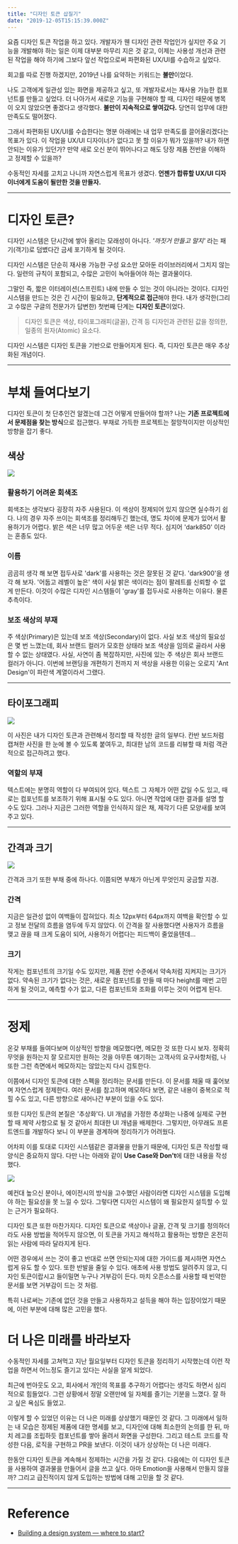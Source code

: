 ```yaml
---
title: "디자인 토큰 삽질기"
date: "2019-12-05T15:15:39.000Z"
---
```


요즘 디자인 토큰 작업을 하고 있다. 개발자가 웬 디자인 관련 작업인가 싶지만 주요 기능을 개발해야 하는 일은 이제 대부분 마무리 지은 것 같고, 이제는 사용성 개선과 관련된 작업을 해야 하기에 그보다 앞선 작업으로써 파편화된 UX/UI를 수습하고 싶었다.

회고를 따로 진행 하겠지만, 2019년 나를 요약하는 키워드는 **불만**이었다.

나도 고객에게 일관성 있는 화면을 제공하고 싶고, 또 개발자로서는 재사용 가능한 컴포넌트를 만들고 싶었다. 더 나아가서 새로운 기능을 구현해야 할 때, 디자인 때문에 병목이 오지 않았으면 좋겠다고 생각했다. **불만이 지속적으로 쌓여갔다.** 당연히 업무에 대한 만족도도 떨어졌다.

그래서 파편화된 UX/UI를 수습한다는 명분 아래에는 내 업무 만족도를 끌어올리겠다는 목표가 있다. 이 작업을 UX/UI 디자이너가 없다고 못 할 이유가 뭐가 있을까? 내가 하면 안되는 이유가 있던가? 만약 새로 오신 분이 뛰어나다고 해도 당장 제품 전반을 이해하고 정제할 수 있을까?

수동적인 자세를 고치고 나니까 자연스럽게 목표가 생겼다. **언젠가 합류할 UX/UI 디자이너에게 도움이 될만한 것을 만들자.**

---

# **디자인 토큰?**

디자인 시스템은 단시간에 쌓아 올리는 모래성이 아니다. _'까짓거 만들고 말지'_ 라는 패기(객기)로 덤볐다간 금세 포기하게 될 것이다.

디자인 시스템은 단순히 재사용 가능한 구성 요소만 모아둔 라이브러리에서 그치지 않는다. 일련의 규칙이 포함되고, 수많은 고민이 녹아들어야 하는 결과물이다.

그말인 즉, 짧은 이터레이션(스프린트) 내에 만들 수 있는 것이 아니라는 것이다. 디자인 시스템을 만드는 것은 긴 시간이 필요하고, **단계적으로 접근**해야 한다. 내가 생각한(그리고 수많은 구글의 전문가가 답변한) 첫번째 단계는 **디자인 토큰**이었다.

> 디자인 토큰은 색상, 타이포그래피(글꼴), 간격 등 디자인과 관련된 값을 정의한, 일종의 원자(Atomic) 요소다.

디자인 시스템은 디자인 토큰을 기반으로 만들어지게 된다. 즉, 디자인 토큰은 매우 추상화된 개념이다.

---

# **부채 들여다보기**

디자인 토큰이 첫 단추인건 알겠는데 그건 어떻게 만들어야 할까? 나는 **기존 프로젝트에서 문제점을 찾는 방식**으로 접근했다. 부채로 가득한 프로젝트는 절망적이지만 이상적인 방향을 잡기 좋다.

## 색상

![](56dc638c-565b-40b1-9b5d-757b8353fd61_1.png)

### **활용하기 어려운 회색조**

회색조는 생각보다 굉장히 자주 사용된다. 이 색상이 정제되어 있지 않으면 실수하기 쉽다. 나의 경우 자주 쓰이는 회색조를 정리해두긴 했는데, 명도 차이에 문제가 있어서 활용하기가 어렵다. 밝은 색은 너무 많고 어두운 색은 너무 적다. 심지어 'dark850' 이라는 혼종도 있다.

### 이름

곰곰히 생각 해 보면 접두사로 'dark'를 사용하는 것은 잘못된 것 같다. 'dark900'을 생각 해 보자. '어둡고 레벨이 높은' 색이 사실 밝은 색이라는 점이 팔레트를 신뢰할 수 없게 만든다. 이것이 수많은 디자인 시스템들이 'gray'를 접두사로 사용하는 이유다. 물론 추측이다.

### 보조 색상의 부재

주 색상(Primary)은 있는데 보조 색상(Secondary)이 없다. 사실 보조 색상의 필요성은 몇 번 느꼈는데, 회사 브랜드 컬러가 모호한 상태라 보조 색상을 임의로 골라서 사용할 수 없는 상태였다. 사실, 사연이 좀 복잡하지만, 사진에 있는 주 색상은 회사 브랜드 컬러가 아니다. 이번에 브랜딩을 개편하기 전까지 저 색상을 사용한 이유는 오로지 'Ant Design'이 파란색 계열이라서 그랬다.

---

## **타이포그래피**

![](553580ed-85d7-4761-beea-0537a8390060_2.png)

이 사진은 내가 디자인 토큰과 관련해서 정리할 때 작성한 글의 일부다. 칸반 보드처럼 캡쳐한 사진을 한 눈에 볼 수 있도록 붙여두고, 최대한 남의 코드를 리뷰할 때 처럼 객관적으로 접근하려고 했다.

### 역할의 부재

텍스트에는 분명히 역할이 다 부여되어 있다. 텍스트 그 자체가 어떤 값일 수도 있고, 때로는 컴포넌트를 보조하기 위해 표시될 수도 있다. 아니면 작업에 대한 결과를 설명 할 수도 있다. 그러나 지금은 그러한 역할을 인식하지 않은 채, 제각기 다른 모양새를 보여주고 있다.

---

## **간격과 크기**

![](29a73e94-cbd8-4c5c-ad71-efe000f1d054_3.png)

간격과 크기 또한 부채 중에 하나다. 이쯤되면 부채가 아닌게 무엇인지 궁금할 지경.

### 간격

지금은 일관성 없이 여백들이 잡혀있다. 최소 12px부터 64px까지 여백을 확인할 수 있고 정보 전달의 흐름을 염두에 두지 않았다. 이 간격을 잘 사용했다면 사용자가 흐름을 맺고 끊을 때 크게 도움이 되어, 사용하기 어렵다는 피드백이 줄었을텐데...

### 크기

작게는 컴포넌트의 크기일 수도 있지만, 제품 전반 수준에서 약속처럼 지켜지는 크기가 없다. 약속된 크기가 없다는 것은, 새로운 컴포넌트를 만들 때 마다 height를 매번 고민하게 될 것이고, 예측할 수가 없고, 다른 컴포넌트와 조화를 이루는 것이 어렵게 된다.

---

# **정제**

온갖 부채를 들여다보며 이상적인 방향을 메모했다면, 메모한 것 또한 다시 보자. 정확히 무엇을 원하는지 잘 모르지만 원하는 것을 아무튼 얘기하는 고객사의 요구사항처럼, 나 또한 그런 측면에서 메모하지는 않았는지 다시 검토한다.

이쯤에서 디자인 토큰에 대한 스펙을 정리하는 문서를 만든다. 이 문서를 채울 때 훑어보며 자연스럽게 정제한다. 여러 문서를 참고하며 메모하다 보면, 같은 내용이 중복으로 적힐 수도 있고, 다른 방향으로 새어나간 부분이 있을 수도 있다.

또한 디자인 토큰의 본질은 '추상화'다. UI 개념을 가정한 추상화는 나중에 실제로 구현할 때 제약 사항으로 될 것 같아서 최대한 UI 개념을 배제한다. 그렇지만, 아무래도 프론트엔드를 개발하다 보니 이 부분을 경계하며 정리하기가 어려웠다.

어차피 이를 토대로 디자인 시스템같은 결과물을 만들기 때문에, 디자인 토큰 작성할 때 양식은 중요하지 않다. 다만 나는 아래와 같이 **Use Case와 Don't**에 대한 내용을 작성했다.

![](a48a9e1f-07d1-4ca5-ab37-c84ee38f0417_4.png)

예컨대 높으신 분이나, 에이전시의 방식을 고수했던 사람이라면 디자인 시스템을 도입해야 하는 필요성을 못 느낄 수 있다. 그렇다면 디자인 시스템이 왜 필요한지 설득할 수 있는 근거가 필요하다.

디자인 토큰 또한 마찬가지다. 디자인 토큰으로 색상이나 글꼴, 간격 및 크기를 정의하더라도 사용 방법을 적어두지 않으면, 이 토큰을 가지고 해석하고 활용하는 방향은 온전히 읽는 사람에 따라 달라지게 된다.

어떤 경우에서 쓰는 것이 좋고 반대로 쓰면 안되는지에 대한 가이드를 제시하면 자연스럽게 유도 할 수 있다. 또한 반발을 줄일 수 있다. 애초에 사용 방법도 알려주지 않고, 디자인 토큰이랍시고 들이밀면 누구나 거부감이 든다. 마치 오픈소스를 사용할 때 빈약한 문서를 보면 거부감이 드는 것 처럼.

특히 나로써는 기존에 없던 것을 만들고 사용하자고 설득을 해야 하는 입장이었기 때문에, 이런 부분에 대해 많은 고민을 했다.

# 더 나은 미래를 바라보자

수동적인 자세를 고쳐먹고 지난 월요일부터 디자인 토큰을 정리하기 시작했는데 이런 작업을 하면서 어느정도 즐기고 있다는 사실을 알게 되었다.

최근에 번아웃도 오고, 회사에서 개인의 목표를 추구하기 어렵다는 생각도 하면서 심리적으로 힘들었다. 그런 상황에서 정말 오랜만에 일 자체를 즐기는 기분을 느꼈다. 잘 하고 싶은 욕심도 들었고.

이렇게 할 수 있었던 이유는 더 나은 미래를 상상했기 때문인 것 같다. 그 미래에서 일하는 내 모습은 정제된 제품에 대한 명세를 보고, 디자인에 대해 최소한의 논의를 한 뒤, 마치 레고를 조립하듯 컴포넌트를 쌓아 올려서 화면을 구성한다. 그리고 테스트 코드를 작성한 다음, 로직을 구현하고 PR을 보낸다. 이것이 내가 상상하는 더 나은 미래다.

한동안 디자인 토큰을 계속해서 정제하는 시간을 가질 것 같다. 다음에는 이 디자인 토큰을 사용하여 결과물을 만들어서 글을 쓰고 싶다. 아마 Emotion을 사용해서 만들지 않을까? 그리고 급진적이지 않게 도입하는 방법에 대해 고민을 할 것 같다.

---

# **Reference**

- [Building a design system — where to start?](https://uxdesign.cc/building-a-design-system-where-to-start-part-1-first-things-first-57577153ae2d)
